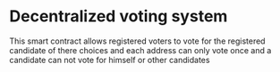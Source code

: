 # Decentralized voting system

This smart contract allows registered voters to vote for the registered candidate of there choices and each address can only vote once and a candidate can not vote for himself or other candidates